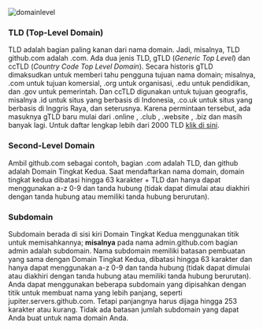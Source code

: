 ![domainlevel](https://raw.githubusercontent.com/yingcrackerhades/cybersec-module/main/Pre%20Security/How%20The%20Web%20Work/DNS%20Detail/Image/domain_levels.png)

### TLD (Top-Level Domain)
TLD adalah bagian paling kanan dari nama domain. Jadi, misalnya, TLD github.com adalah .com. Ada dua jenis TLD, gTLD (*Generic Top Level*) dan ccTLD (*Country Code Top Level Domain*). Secara historis gTLD dimaksudkan untuk memberi tahu pengguna tujuan nama domain; misalnya, .com untuk tujuan komersial, .org untuk organisasi, .edu untuk pendidikan, dan .gov untuk pemerintah. Dan ccTLD digunakan untuk tujuan geografis, misalnya .id untuk situs yang berbasis di Indonesia, .co.uk untuk situs yang berbasis di Inggris Raya, dan seterusnya. Karena permintaan tersebut, ada masuknya gTLD baru mulai dari .online , .club , .website , .biz dan masih banyak lagi. Untuk daftar lengkap lebih dari 2000 TLD [klik di sini](https://data.iana.org/TLD/tlds-alpha-by-domain.txt).

### Second-Level Domain
Ambil github.com sebagai contoh, bagian .com adalah TLD, dan github adalah Domain Tingkat Kedua. Saat mendaftarkan nama domain, domain tingkat kedua dibatasi hingga 63 karakter + TLD dan hanya dapat menggunakan a-z 0-9 dan tanda hubung (tidak dapat dimulai atau diakhiri dengan tanda hubung atau memiliki tanda hubung berurutan).

### Subdomain
Subdomain berada di sisi kiri Domain Tingkat Kedua menggunakan titik untuk memisahkannya; **misalnya** pada nama admin.github.com bagian admin adalah subdomain. Nama subdomain memiliki batasan pembuatan yang sama dengan Domain Tingkat Kedua, dibatasi hingga 63 karakter dan hanya dapat menggunakan a-z 0-9 dan tanda hubung (tidak dapat dimulai atau diakhiri dengan tanda hubung atau memiliki tanda hubung berurutan). Anda dapat menggunakan beberapa subdomain yang dipisahkan dengan titik untuk membuat nama yang lebih panjang, seperti jupiter.servers.github.com. Tetapi panjangnya harus dijaga hingga 253 karakter atau kurang. Tidak ada batasan jumlah subdomain yang dapat Anda buat untuk nama domain Anda.

